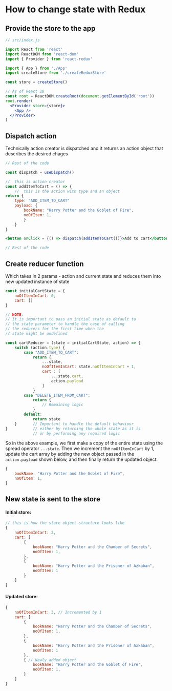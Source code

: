 # How to change state with Redux

## Provide the store to the app

```jsx
// src/index.js

import React from 'react'
import ReactDOM from 'react-dom'
import { Provider } from 'react-redux'

import { App } from './App'
import createStore from './createReduxStore'

const store = createStore()

// As of React 18
const root = ReactDOM.createRoot(document.getElementById('root'))
root.render(
  <Provider store={store}>
    <App />
  </Provider>
)
```

## Dispatch action

Technically action creator is dispatched and it returns an action object that describes the desired chages

```jsx 
// Rest of the code

const dispatch = useDispatch()

//  this is action creator
const addItemToCart = () => {
    //  this is the action with type and an object
return {
    type: "ADD_ITEM_TO_CART"
    payload: {
        bookName: "Harry Potter and the Goblet of Fire",
        noOfItem: 1,
        }
    }
}

<button onClick = {() => dispatch(addItemToCart())}>Add to cart</button>

// Rest of the code
```

## Create reducer function

Which takes in 2 params - action and current state and reduces them into new updated instance of state

```jsx
const initialCartState = {    
    noOfItemInCart: 0,          
    cart: []                              
}

// NOTE: 
// It is important to pass an initial state as default to 
// the state parameter to handle the case of calling 
// the reducers for the first time when the 
// state might be undefined

const cartReducer = (state = initialCartState, action) => {
    switch (action.type) {
        case "ADD_ITEM_TO_CART": 
            return {
                ...state,
                noOfItemInCart: state.noOfItemInCart + 1,
                cart : [
                    ...state.cart,
                    action.payload
                ]
            }
        case "DELETE_ITEM_FROM_CART":
            return {
                // Remaining logic
            }
        default: 
            return state  
    }       // Important to handle the default behaviour
}           // either by returning the whole state as it is 
            // or by performing any required logic
```
So in the above example, we first make a copy of the entire state using the spread operator `...state`. Then we increment the `noOfItemInCart` by 1, update the cart array by adding the new object passed in the `action.payload` shown below, and then finally return the updated object.

```jsx
{
    bookName: "Harry Potter and the Goblet of Fire",
    noOfItem: 1,
}
```
## New state is sent to the store

#### Initial store:

```jsx
// this is how the store object structure looks like
{
    noOfItemInCart: 2,
    cart: [
        {
            bookName: "Harry Potter and the Chamber of Secrets",
            noOfItem: 1,
        },
        {
            bookName: "Harry Potter and the Prisoner of Azkaban",
            noOfItem: 1
        }
    ]
}
```

#### Updated store:

```jsx
{
    noOfItemInCart: 3, // Incremented by 1
    cart: [
        {
            bookName: "Harry Potter and the Chamber of Secrets",
            noOfItem: 1,
        },
        {
            bookName: "Harry Potter and the Prisoner of Azkaban",
            noOfItem: 1
        },
        { // Newly added object
            bookName: "Harry Potter and the Goblet of Fire",
            noOfItem: 1,
        }
    ]
}
```